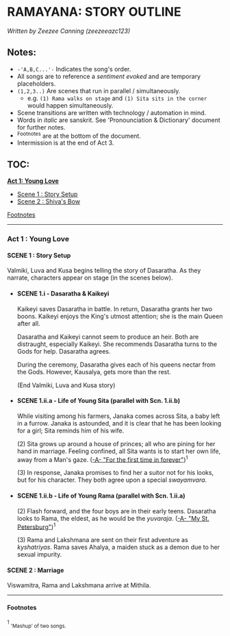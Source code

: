 # **RAMAYANA: STORY OUTLINE**
*Written by Zeezee Canning (zeezeeazc123)*

## Notes:

- `-'A,B,C...'-` Indicates the song's order.
- All songs are to reference a *sentiment evoked* and are temporary placeholders.
- `(1,2,3..)` Are scenes that run in parallel / simultaneously.
  - e.g. `(1) Rama walks on stage` and `(1) Sita sits in the corner` would happen simultaneously.
- Scene transitions are written with technology / automation in mind.
- Words in *italic* are sanskrit. See 'Pronounciation & Dictionary' document for further notes.
- <sup>Footnotes</sup> are at the bottom of the document.
- Intermission is at the end of Act 3.

## TOC:
[<b>Act 1: Young Love</b>](#act-1---young-love)

* [Scene 1 : Story Setup](#scene-1--story-setup)
* [Scene 2 : Shiva's Bow](#scene-2--marriage)

[Footnotes](#footnotes)

---

### Act 1 : Young Love

#### SCENE 1 : Story Setup

Valmiki, Luva and Kusa begins telling the story of Dasaratha. As they narrate,
characters appear on stage (in the scenes below).

* #### SCENE 1.i - Dasaratha & Kaikeyi

  Kaikeyi saves Dasaratha in battle. In return, Dasaratha grants her two boons.
  Kaikeyi enjoys the King's utmost attention; she is the main Queen after all.

  Dasaratha and Kaikeyi cannot seem to produce an heir. Both are distraught, especially
  Kaikeyi. She recommends Dasaratha turns to the Gods for help. Dasaratha agrees.

  During the ceremony, Dasaratha gives each of his queens nectar from the Gods. However,
  Kausalya, gets more than the rest.

    (End Valmiki, Luva and Kusa story)

* #### SCENE 1.ii.a - Life of Young Sita (parallel with Scn. 1.ii.b)

  While visiting among his farmers, Janaka comes across Sita, a baby left in a furrow.
  Janaka is astounded, and it is clear that he has been looking for a girl; Sita reminds him
  of his wife.

  (2) Sita grows up around a house of princes; all who are pining for her hand in marriage.
  Feeling confined, all Sita wants is to start her own life, away from a Man's gaze.
  (<u>-A- "For the first time in forever"</u>)<sup>1</sup>

  (3) In response, Janaka promises to find her a suitor not for his looks, but for his character.
  They both agree upon a special *swayamvara*.

* #### SCENE 1.ii.b - Life of Young Rama (parallel with Scn. 1.ii.a)

  (2) Flash forward, and the four boys are in their early teens. Dasaratha looks to Rama,
    the eldest, as he would be the *yuvaraja*. (<u>-A- "My St. Petersburg"</u>)<sup>1</sup>

  (3) Rama and Lakshmana are sent on their first adventure as *kyshatriyas*. Rama saves
    Ahalya, a maiden stuck as a demon due to her sexual impurity.


#### SCENE 2 : Marriage

  Viswamitra, Rama and Lakshmana arrive at Mithila.


---

#### Footnotes
<sup>1</sup> <sub>'Mashup' of two songs.</sub>
